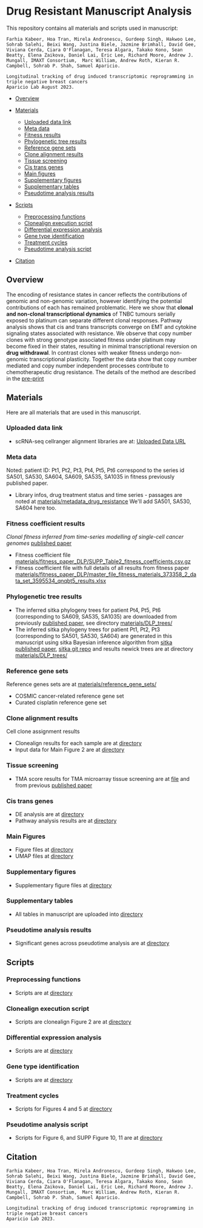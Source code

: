 
# Drug Resistant Manuscript Analysis

This repository contains all materials and scripts used in manuscript: 
```
Farhia Kabeer, Hoa Tran, Mirela Andronescu, Gurdeep Singh, Hakwoo Lee, Sohrab Salehi, Beixi Wang, Justina Biele, Jazmine Brimhall, David Gee, Viviana Cerda, Ciara O'Flanagan, Teresa Algara, Takako Kono, Sean Beatty, Elena Zaikova, Daniel Lai, Eric Lee, Richard Moore, Andrew J. Mungall, IMAXT Consortium,  Marc William, Andrew Roth, Kieran R. Campbell, Sohrab P. Shah, Samuel Aparicio.

Longitudinal tracking of drug induced transcriptomic reprogramming in triple negative breast cancers
Aparicio Lab August 2023. 

```

- [Overview](#overview)
- [Materials](#materials)
  - [Uploaded data link](#uploaded-data-link)
  - [Meta data](#meta-data)
  - [Fitness results](#fitness-coefficient-results)
  - [Phylogenetic tree results](#phylogenetic-tree-results)
  - [Reference gene sets](#reference-gene-sets)
  - [Clone alignment results](#clone-alignment-results)
  - [Tissue screening](#tissue-screening)
  - [Cis trans genes](#cis-trans-genes)
  - [Main figures](#main-figures)
  - [Supplementary figures](#supplementary-figures)
  - [Supplementary tables](#supplementary-tables)
  - [Pseudotime analysis results](#pseudotime-analysis-results)
 
- [Scripts](#scripts)
  - [Preprocessing functions](#preprocessing-functions)
  - [Clonealign execution script](#clonealign-execution-script)
  - [Differential expression analysis](#differential-expression-analysis)
  - [Gene type identification](#gene-type-identification)
  - [Treatment cycles](#treatment-cycles)
  - [Pseudotime analysis script](#pseudotime-analysis-script)
- [Citation](#citation)


## Overview

The encoding of resistance states in cancer reflects the contributions of genomic and non-genomic variation, however identifying the potential contributions of each has remained problematic. Here we show that **clonal and non-clonal transcriptional dynamics** of TNBC tumours serially exposed to platinum can separate different clonal responses. Pathway analysis shows that cis and trans transcripts converge on EMT and cytokine signaling states associated with resistance. We observe that copy number clones with strong genotype associated fitness under platinum may become fixed in their states, resulting in minimal transcriptional reversion on **drug withdrawal**. In contrast clones with weaker fitness undergo non-genomic transcriptional plasticity. Together the data show that copy number mediated and copy number independent processes contribute to chemotherapeutic drug resistance.
The details of the method are described in the [pre-print](https://www.biorxiv.org/content/uploadme_TODO) 



## Materials
Here are all materials that are used in this manuscript. 

### Uploaded data link
- scRNA-seq cellranger alignment libraries are at: [Uploaded Data URL](https://ega-archive.org/studies/EGAS00001007242)


### Meta data
Noted: patient ID: Pt1, Pt2, Pt3, Pt4, Pt5, Pt6 correspond to the series id SA501, SA530, SA604, SA609, SA535, SA1035 in fitness previously published paper. 
- Library infos, drug treatment status and time series - passages are noted at [materials/metadata_drug_resistance](https://github.com/molonc/drug_resistant_material/tree/main/materials/metadata_drug_resistance/)
We'll add SA501, SA530, SA604 here too.


### Fitness coefficient results
*Clonal fitness inferred from time-series modelling of single-cell cancer genomes* [published paper](http://dx.doi.org/10.1038/s41586-021-03648-3)

- Fitness coefficient file [materials/fitness_paper_DLP/SUPP_Table2_fitness_coefficients.csv.gz](https://github.com/molonc/drug_resistant_material/tree/main/materials/fitness_paper_DLP/SUPP_Table2_fitness_coefficients.csv.gz)
- Fitness coefficient file with full details of all results from fitness paper [materials/fitness_paper_DLP/master_file_fitness_materials_373358_2_data_set_3595534_qnqbt5_results.xlsx](https://github.com/molonc/drug_resistant_material/tree/main/materials/fitness_paper_DLP/master_file_fitness_materials_373358_2_data_set_3595534_qnqbt5_results.xlsx)


### Phylogenetic tree results

- The inferred sitka phylogeny trees for patient Pt4, Pt5, Pt6 (corresponding to SA609, SA535, SA1035) are downloaded from previously [published paper](http://dx.doi.org/10.1038/s41586-021-03648-3), see directory [materials/DLP_trees/](https://github.com/molonc/drug_resistant_material/tree/main/materials/DLP_trees/)
- The inferred sitka phylogeny trees for patient Pt1, Pt2, Pt3 (corresponding to SA501, SA530, SA604) are generated in this manuscript using sitka Bayesian inference algorithm from [sitka published paper](https://peercommunityjournal.org/articles/10.24072/pcjournal.292/), [sitka git repo](https://github.com/UBC-Stat-ML/sitkatree/) and results newick trees are at directory [materials/DLP_trees/](https://github.com/molonc/drug_resistant_material/tree/main/materials/DLP_trees/)


### Reference gene sets
Reference genes sets are at [materials/reference_gene_sets/](https://github.com/molonc/drug_resistant_material/tree/main/materials/reference_gene_sets/)
- COSMIC cancer-related reference gene set
- Curated cisplatin reference gene set 


### Clone alignment results
Cell clone assignment results
- Clonealign results for each sample are at [directory](https://github.com/molonc/drug_resistant_material/tree/main/materials/clonealign_results/clonealign/)
- Input data for Main Figure 2 are at [directory](https://github.com/molonc/drug_resistant_material/tree/main/materials/clonealign_plot)

### Tissue screening
- TMA score results for TMA microarray tissue screening are at [file](https://github.com/molonc/drug_resistant_material/blob/main/materials/metadata_drug_resistance/TMA20-001%20TMA_FK3%20with%20scores.xls) and from previous [published paper](http://dx.doi.org/10.1038/s41586-021-03648-3)

### Cis trans genes 
- DE analysis are at [directory](https://github.com/molonc/drug_resistant_material/tree/main/materials/cis_trans/) 
- Pathway analysis results are at [directory](https://github.com/molonc/drug_resistant_material/tree/main/materials/pathway)

### Main Figures 
- Figure files at [directory](https://github.com/molonc/drug_resistant_material/tree/main/materials/main_figures/) 
- UMAP files at [directory](https://github.com/molonc/drug_resistant_material/tree/main/materials/umap_figs/) 

### Supplementary figures 
- Supplementary figure files at [directory](https://github.com/molonc/drug_resistant_material/tree/main/materials/supplementary_figures/) 

### Supplementary tables
- All tables in manuscript are uploaded into [directory](https://github.com/molonc/drug_resistant_material/tree/main/materials/supplementary_tables/) 

### Pseudotime analysis results
- Significant genes across pseudotime analysis are at [directory](https://github.com/molonc/drug_resistant_material/tree/main/materials/trajectory_genes/)


## Scripts

### Preprocessing functions
- Scripts are at [directory](https://github.com/molonc/drug_resistant_material/tree/main/scripts/pipeline/utils/)

### Clonealign execution script 
- Scripts are clonealign Figure 2 are at [directory](https://github.com/molonc/drug_resistant_material/tree/main/scripts/)
### Differential expression analysis
- Scripts are at [directory](https://github.com/molonc/drug_resistant_material/tree/main/scripts/de_edgeR/)
### Gene type identification
- Scripts are at [directory](https://github.com/molonc/drug_resistant_material/tree/main/scripts/cis_trans/)
### Treatment cycles
- Scripts for Figures 4 and 5 at [directory](https://github.com/molonc/drug_resistant_material/tree/main/scripts/treatment_cycles/)
### Pseudotime analysis script
- Scripts for Figure 6, and SUPP Figure 10, 11 are at [directory](https://github.com/molonc/drug_resistant_material/tree/main/scripts/trajectory_analysis/)



## Citation
```
Farhia Kabeer, Hoa Tran, Mirela Andronescu, Gurdeep Singh, Hakwoo Lee, Sohrab Salehi, Beixi Wang, Justina Biele, Jazmine Brimhall, David Gee, Viviana Cerda, Ciara O'Flanagan, Teresa Algara, Takako Kono, Sean Beatty, Elena Zaikova, Daniel Lai, Eric Lee, Richard Moore, Andrew J. Mungall, IMAXT Consortium,  Marc William, Andrew Roth, Kieran R. Campbell, Sohrab P. Shah, Samuel Aparicio.

Longitudinal tracking of drug induced transcriptomic reprogramming in triple negative breast cancers
Aparicio Lab 2023. 

```


